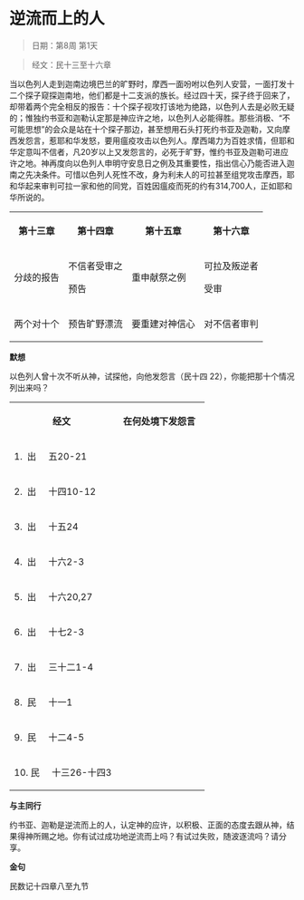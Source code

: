# 逆流而上的人

> 日期：第8周 第1天

> 经文：民十三至十六章

当以色列人走到迦南边境巴兰的旷野时，摩西一面吩咐以色列人安营，一面打发十二个探子窥探迦南地，他们都是十二支派的族长。经过四十天，探子终于回来了，却带着两个完全相反的报告：十个探子视攻打该地为绝路，以色列人去是必败无疑的；惟独约书亚和迦勒认定那是神应许之地，以色列人必能得胜。那些消极、“不可能思想”的会众是站在十个探子那边，甚至想用石头打死约书亚及迦勒，又向摩西发怨言，惹耶和华发怒，要用瘟疫攻击以色列人。摩西竭力为百姓求情，但耶和华定意叫不信者，凡20岁以上又发怨言的，必死于旷野，惟约书亚及迦勒可进应许之地。神再度向以色列人申明守安息日之例及其重要性，指出信心乃能否进入迦南之先决条件。可惜以色列人死性不改，身为利未人的可拉甚至组党攻击摩西，耶和华起来审判可拉一家和他的同党，百姓因瘟疫而死的约有314,700人，正如耶和华所说的。

<table>
 <tbody>
  <tr>
   <th><p>第十三章</p></th>
   <th><p>第十四章</p></th>
   <th><p>第十五章</p></th>
   <th><p>第十六章</p></th>
  </tr>
  <tr>
   <td><p>分歧的报告</p></td>
   <td><p>不信者受审之</p><p>预告</p></td>
   <td><p>重申献祭之例</p></td>
   <td><p>可拉及叛逆者</p><p>受审</p></td>
  </tr>
  <tr>
   <td><p>两个对十个</p></td>
   <td><p>预告旷野漂流</p></td>
   <td><p>要重建对神信心</p></td>
   <td><p>对不信者审判</p></td>
  </tr>
 </tbody>
</table>

**默想**

以色列人曾十次不听从神，试探他，向他发怨言（民十四 22），你能把那十个情况列出来吗？

<table class="text-left">
 <tbody>
  <tr>
   <th><p><b>&nbsp;经文&nbsp;&nbsp;</b></p></th>
   <th><p><b>&nbsp;在何处境下发怨言&nbsp;&nbsp;</b></p></th>
  </tr>
  <tr>
   <td><p>1.&nbsp; 出&nbsp;&nbsp;&nbsp;&nbsp; 五20-21</p></td>
   <td>&nbsp;</td>
  </tr>
  <tr>
   <td><p>2.&nbsp; 出&nbsp;&nbsp;&nbsp;&nbsp; 十四10-12</p></td>
   <td>&nbsp;</td>
  </tr>
  <tr>
   <td><p>3.&nbsp; 出&nbsp;&nbsp;&nbsp;&nbsp; 十五24</p></td>
   <td>&nbsp;</td>
  </tr>
  <tr>
   <td><p>4.&nbsp; 出&nbsp;&nbsp;&nbsp;&nbsp; 十六2-3</p></td>
   <td>&nbsp;</td>
  </tr>
  <tr>
   <td><p>5.&nbsp; 出&nbsp;&nbsp;&nbsp;&nbsp; 十六20,27</p></td>
   <td>&nbsp;</td>
  </tr>
  <tr>
   <td><p>6.&nbsp; 出&nbsp;&nbsp;&nbsp;&nbsp; 十七2-3</p></td>
   <td>&nbsp;</td>
  </tr>
  <tr>
   <td><p>7.&nbsp; 出&nbsp;&nbsp;&nbsp;&nbsp; 三十二1-4</p></td>
   <td>&nbsp;</td>
  </tr>
  <tr>
   <td><p>8.&nbsp; 民&nbsp;&nbsp;&nbsp;&nbsp; 十一1</p></td>
   <td>&nbsp;</td>
  </tr>
  <tr>
   <td><p>9.&nbsp; 民&nbsp;&nbsp;&nbsp;&nbsp; 十二4-5</p></td>
   <td>&nbsp;</td>
  </tr>
  <tr>
   <td><p>10. 民&nbsp;&nbsp;&nbsp;&nbsp; 十三26-十四3</p></td>
   <td>&nbsp;</td>
  </tr>
 </tbody>
</table>

**与主同行**

约书亚、迦勒是逆流而上的人，认定神的应许，以积极、正面的态度去跟从神，结果得神所赐之地。你有试过成功地逆流而上吗？有试过失败，随波逐流吗？请分享。

**金句**

民数记十四章八至九节




